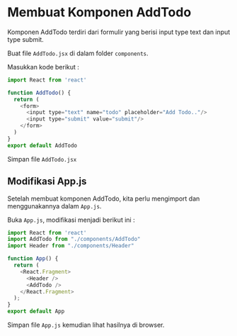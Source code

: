 # Membuat Komponen AddTodo

Komponen AddTodo terdiri dari formulir yang berisi input type text dan input type submit.

Buat file `AddTodo.jsx` di dalam folder `components`.

Masukkan kode berikut :

```javascript
import React from 'react'

function AddTodo() {
  return (
    <form>
      <input type="text" name="todo" placeholder="Add Todo.."/>
      <input type="submit" value="submit"/>
    </form>
  )
}
export default AddTodo
```

Simpan file `AddTodo.jsx`

## Modifikasi App.js

Setelah membuat komponen AddTodo, kita perlu mengimport dan menggunakannya dalam `App.js`.

Buka `App.js`, modifikasi menjadi berikut ini :

```javascript
import React from 'react'
import AddTodo from "./components/AddTodo"
import Header from "./components/Header"

function App() {
  return (
    <React.Fragment>
      <Header />
      <AddTodo />
    </React.Fragment>
  );
}
export default App
```

Simpan file `App.js` kemudian lihat hasilnya di browser.
